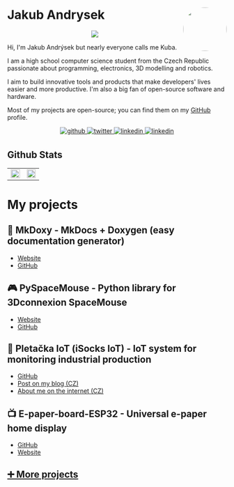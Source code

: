 # Jakub Andrysek <a href="https://kubaandrysek.cz/"><img align="right" src="https://avatars.githubusercontent.com/u/33494544?s=400&v=4" width="100" style="border-radius: 50%; "/></a>

<div align="center">
<a href="https://hits.seeyoufarm.com"><img src="https://hits.seeyoufarm.com/api/count/incr/badge.svg?url=https%3A%2F%2Fgithub.com%2FJakubAndrysek&count_bg=%2379C83D&title_bg=%23555555&icon=github.svg&icon_color=%23E7E7E7&title=views&edge_flat=true"/></a>
</div>


Hi, I'm Jakub Andrýsek but nearly everyone calls me Kuba.

I am a high school computer science student from the Czech Republic passionate about programming, electronics, 3D modelling and robotics.

I aim to build innovative tools and products that make developers' lives easier and more productive. I'm also a big fan of open-source software and hardware.

Most of my projects are open-source; you can find them on my <a href="https://github.com/JakubAndrysek">GitHub</a> profile.

<div align="center">
<a href="https://github.com/JakubAndrysek" target="_blank">
<img src="https://img.shields.io/badge/github-%2324292e.svg?&style=for-the-badge&logo=github&logoColor=white" alt=github style="margin-bottom: 5px;" />
</a>
<a href="https://twitter.com/KubaAndrysek" target="_blank">
<img src="https://img.shields.io/badge/twitter-%2300acee.svg?&style=for-the-badge&logo=twitter&logoColor=white" alt=twitter style="margin-bottom: 5px;" />
</a>
<a href="https://linkedin.com/in/jakub-andrysek" target="_blank">
<img src="https://img.shields.io/badge/linkedin-%231E77B5.svg?&style=for-the-badge&logo=linkedin&logoColor=white" alt=linkedin style="margin-bottom: 5px;" />
</a>

<a href="https://kubaandrysek.cz/" target="_blank">
<img src="https://img.shields.io/static/v1?label=website&message=My portfolio&style=for-the-badge" alt=linkedin style="margin-bottom: 5px;" />
</a>

</div>

## Github Stats
<table align="center"><tr><td valign="top" width="49%">

<div align="center"><img src="https://github-readme-stats-five-iota-94.vercel.app/api?username=JakubAndrysek&show_icons=true&count_private=true&hide_border=true&theme=dark#gh-dark-mode-only" align="center" style="width: 100%" /></div>

</td><td valign="top" width="49%">

<div align="center"><img src="https://wakatime.com/share/@KubaAndrysek/5699f997-0499-400f-b218-5c5eeaab4f13.svg" align="center" style="width: 100%" /></div>

</td></tr></table>

# My projects

## 📑 MkDoxy - MkDocs + Doxygen (easy documentation generator)
- [Website](https://jakubandrysek.github.io/MkDoxy/)
- [GitHub](https://github.com/JakubAndrysek/MkDoxy)

## 🎮 PySpaceMouse - Python library for 3Dconnexion SpaceMouse
- [Website](https://jakubandrysek.github.io/PySpaceMouse)
- [GitHub](https://github.com/jakubandrysek/PySpaceMouse)

## 🧦 Pletačka IoT (iSocks IoT) - IoT system for monitoring industrial production
- [GitHub](https://github.com/Pletacka-IoT)
- [Post on my blog (CZ)](https://kubaandrysek.cz/2021/06/12/soc-integrace)
- [About me on the internet (CZ)](https://stisk.online/a/iib4p/davat-sanci-mladym-lidem-ma-smysl-rika-student-jakub-andrysek)

## 📺 E-paper-board-ESP32 - Universal e-paper home display
- [GitHub](https://github.com/JakubAndrysek/E-paper-board-ESP32)
- [Website](https://jakubandrysek.github.io/E-paper-board-ESP32/)

## [➕ More projects](https://github.com/JakubAndrysek?tab=repositories)